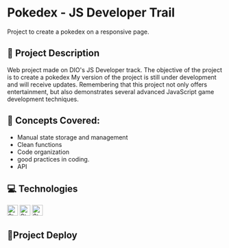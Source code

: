# Pokedex - JS Developer Trail
 Project to create a pokedex on a responsive page.

 ## 📑 Project Description
 Web project made on DIO's JS Developer track.
 The objective of the project is to create a pokedex
 My version of the project is still under development and will receive updates.
 Remembering that this project not only offers entertainment, but also demonstrates several advanced JavaScript game development techniques.

  ## 🧮 Concepts Covered:
 - Manual state storage and management
 - Clean functions
 - Code organization
 - good practices in coding.
 - API

 ## 💻 Technologies
 <img height="25px" alt="Static Badge" src="https://img.shields.io/badge/HTML-E34F26?logo=html5&logoColor=ffffff&labelColor=E34F26&color=E34F26&text_size=15&style=for-the-badge" > <img height="25px" alt="Static Badge" src="https://img.shields.io/badge/CSS 3-1572B6?logo=css3&logoColor=ffffff&labelColor=1572B6&color=1572B6&text_size=15&style=for-the- badge"> <img height="25" alt="Static Badge" src="https://img.shields.io/badge/JavaScript-F7DF1E?logo=javascript&logoColor=ffffff&labelColor=F7DF1E&color=F7DF1E&text_size=15&style=for-the -badge">


 ## 🚩Project Deploy
 

